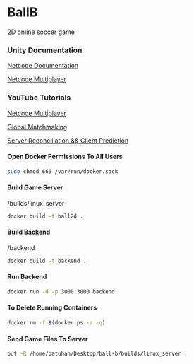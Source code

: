 # BallB

2D online soccer game

### Unity Documentation

[Netcode Documentation](https://docs-multiplayer.unity3d.com/netcode/current/about)

[Netcode Multiplayer](https://www.youtube.com/watch?v=stJ4SESQwJQ&t=130s)

### YouTube Tutorials

[Netcode Multiplayer](https://www.youtube.com/watch?v=stJ4SESQwJQ&t=130s)

[Global Matchmaking](https://www.youtube.com/watch?v=fdkvm21Y0xE&t=591s)

[Server Reconciliation && Client Prediction](https://www.youtube.com/watch?v=TFLD9HWOc2k)


#### Open Docker Permissions To All Users

```bash
sudo chmod 666 /var/run/docker.sock
```

#### Build Game Server

/builds/linux_server
```bash
docker build -t ball2d .
```

#### Build Backend

/backend
```bash
docker build -t backend .
```

#### Run Backend
```bash
docker run -d -p 3000:3000 backend
```

#### To Delete Running Containers
```bash
docker rm -f $(docker ps -a -q)
```

#### Send Game Files To Server
```bash
put -R /home/batuhan/Desktop/ball-b/builds/linux_server .
```

